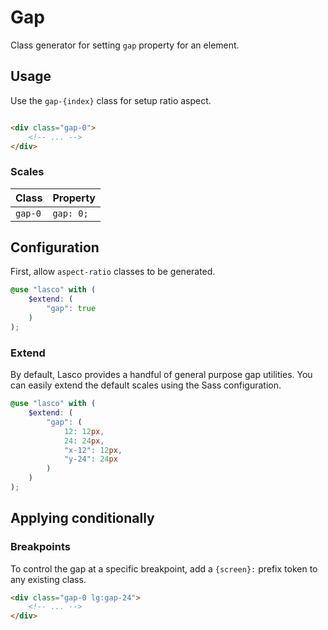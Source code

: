 # Gap

Class generator for setting `gap` property for an element.

## Usage

Use the `gap-{index}` class for setup ratio aspect.

```html

<div class="gap-0">
    <!-- ... -->
</div>
```

### Scales

| Class   | Property  |
|---------|-----------|
| `gap-0` | `gap: 0;` |

## Configuration

First, allow `aspect-ratio` classes to be generated.

```scss
@use "lasco" with (
    $extend: (
        "gap": true
    )
);
```

### Extend

By default, Lasco provides a handful of general purpose gap utilities. You can easily extend the default scales
using the Sass configuration.

```scss
@use "lasco" with (
    $extend: (
        "gap": (
            12: 12px,
            24: 24px,
            "x-12": 12px,
            "y-24": 24px
        )
    )
);
```

## Applying conditionally

### Breakpoints

To control the gap at a specific breakpoint, add a `{screen}:` prefix token to any existing class.

```html
<div class="gap-0 lg:gap-24">
    <!-- ... -->
</div>
```
